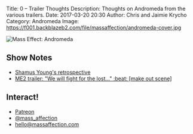 Title: 0 – Trailer Thoughts
Description: Thoughts on Andromeda from the various trailers.
Date: 2017-03-20 20:30
Author: Chris and Jaimie Krycho
Category: Andromeda
Image: https://f001.backblazeb2.com/file/massaffection/andromeda-cover.jpg

![_Mass Effect: Andromeda_](https://f001.backblazeb2.com/file/massaffection/andromeda-cover.jpg "Promo art for Andromeda")

## Show Notes

- [Shamus Young's retrospective](http://www.shamusyoung.com/twentysidedtale/?p=27792)
- [ME2 trailer: "We will fight for the lost…" :beat: [make out scene]](https://youtu.be/lx9sPQpjgjU?t=105)

## Interact!

- [Patreon](https://www.patreon.com/massaffection)
- [@mass_affection](https://twitter.com/mass_affection)
- [hello@massaffection.com](mailto:hello@massaffection.com)
